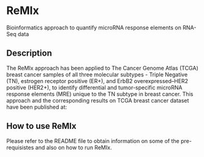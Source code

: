# ReMIx
Bioinformatics approach to quantify microRNA response elements on RNA-Seq data


## Description
The ReMIx approach has been applied to The Cancer Genome Atlas (TCGA) breast cancer samples of all three molecular subtypes - Triple Negative (TN), estrogen receptor positive (ER+), and ErbB2 overexpressed–HER2 positive (HER2+), to identify differential and tumor-specific microRNA response elements (MRE) unique to the TN subtype in breast cancer. This approach and the corresponding results on TCGA breast cancer dataset have been published at: 

## How to use ReMIx
Please refer to the README file to obtain information on some of the pre-requisistes and also on how to run ReMIx.


